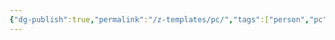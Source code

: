 ```yaml
---
{"dg-publish":true,"permalink":"/z-templates/pc/","tags":["person","pc"],"noteIcon":"character"}
---
```


